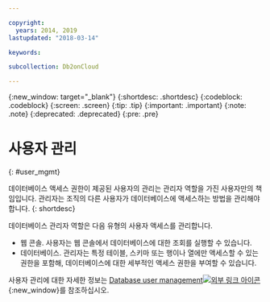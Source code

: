 ```yaml
---

copyright:
  years: 2014, 2019
lastupdated: "2018-03-14"

keywords: 

subcollection: Db2onCloud

---
```


<!-- Attribute definitions --> 
{:new_window: target="_blank"}
{:shortdesc: .shortdesc}
{:codeblock: .codeblock}
{:screen: .screen}
{:tip: .tip}
{:important: .important}
{:note: .note}
{:deprecated: .deprecated}
{:pre: .pre}

# 사용자 관리
{: #user_mgmt}

데이터베이스 액세스 권한이 제공된 사용자의 관리는 관리자 역할을 가진 사용자만의 책임입니다. 관리자는 조직의 다른 사용자가 데이터베이스에 액세스하는 방법을 관리해야 합니다.
{: shortdesc}

데이터베이스 관리자 역할은 다음 유형의 사용자 액세스를 관리합니다. 
* 웹 콘솔. 사용자는 웹 콘솔에서 데이터베이스에 대한 조회를 실행할 수 있습니다.
* 데이터베이스. 관리자는 특정 테이블, 스키마 또는 행이나 열에만 액세스할 수 있는 권한을 포함해, 데이터베이스에 대한 세부적인 액세스 권한을 부여할 수 있습니다. 

사용자 관리에 대한 자세한 정보는 [Database user management![외부 링크 아이콘](../../icons/launch-glyph.svg "외부 링크 아이콘")](https://www.ibm.com/support/knowledgecenter/SS6NHC/com.ibm.swg.im.dashdb.security.doc/doc/user_mgmnt.html){:new_window}를 참조하십시오.
